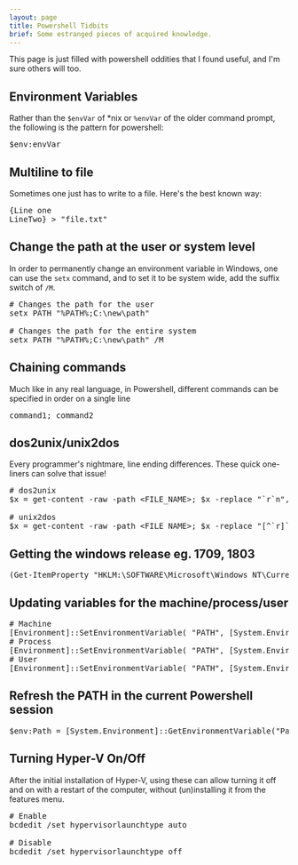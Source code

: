 ```yaml
---
layout: page
title: Powershell Tidbits
brief: Some estranged pieces of acquired knowledge.
---
```


This page is just filled with powershell oddities that I found useful, and I'm sure others will too.

## Environment Variables

Rather than the `$envVar` of *nix or `%envVar` of the older command prompt, the following is the pattern for powershell:
<pre class="brush: powershell">
$env:envVar
</pre>

## Multiline to file

Sometimes one just has to write to a file. Here's the best known way:
<pre class="brush: powershell">
{Line one
LineTwo} > "file.txt"
</pre>

## Change the path at the user or system level

In order to permanently change an environment variable in Windows, one can use the `setx` command, and to set it to be system wide, add the suffix switch of `/M`.
<pre class="brush: powershell">
# Changes the path for the user
setx PATH "%PATH%;C:\new\path" 

# Changes the path for the entire system
setx PATH "%PATH%;C:\new\path" /M
</pre>

## Chaining commands

Much like in any real language, in Powershell, different commands can be specified in order on a single line
<pre class="brush: powershell">
command1; command2
</pre>

## dos2unix/unix2dos

Every programmer's nightmare, line ending differences. These quick one-liners can solve that issue!

<pre class="brush: powershell">
# dos2unix
$x = get-content -raw -path &lt;FILE_NAME>; $x -replace "`r`n","`n" | set-content -path &lt;FILE_NAME>

# unix2dos
$x = get-content -raw -path &lt;FILE_NAME>; $x -replace "[^`r]`n","`r`n" | set-content -path &lt;FILE_NAME>
</pre>

## Getting the windows release eg. 1709, 1803

<pre class="brush: powershell">
(Get-ItemProperty "HKLM:\SOFTWARE\Microsoft\Windows NT\CurrentVersion").ReleaseId
</pre>

## Updating variables for the machine/process/user

<pre class="brush: powershell">
# Machine
[Environment]::SetEnvironmentVariable( "PATH", [System.Environment]::GetEnvironmentVariable("PATH","Machine") + ";C:\other\bin", [System.EnvironmentVariableTarget]::Machine )
# Process
[Environment]::SetEnvironmentVariable( "PATH", [System.Environment]::GetEnvironmentVariable("PATH","Process") + ";C:\other\bin", [System.EnvironmentVariableTarget]::Process )
# User
[Environment]::SetEnvironmentVariable( "PATH", [System.Environment]::GetEnvironmentVariable("PATH","User") + ";C:\other\bin", [System.EnvironmentVariableTarget]::User )
</pre>

## Refresh the PATH in the current Powershell session

<pre class="brush: powershell">
$env:Path = [System.Environment]::GetEnvironmentVariable("Path","Machine") + ";" + [System.Environment]::GetEnvironmentVariable("Path","User")
</pre>

## Turning Hyper-V On/Off

After the initial installation of Hyper-V, using these can allow turning it off and on with a restart of the computer, without (un)installing it from the features menu.

<pre class="brush: powershell">
# Enable
bcdedit /set hypervisorlaunchtype auto

# Disable
bcdedit /set hypervisorlaunchtype off
</pre>